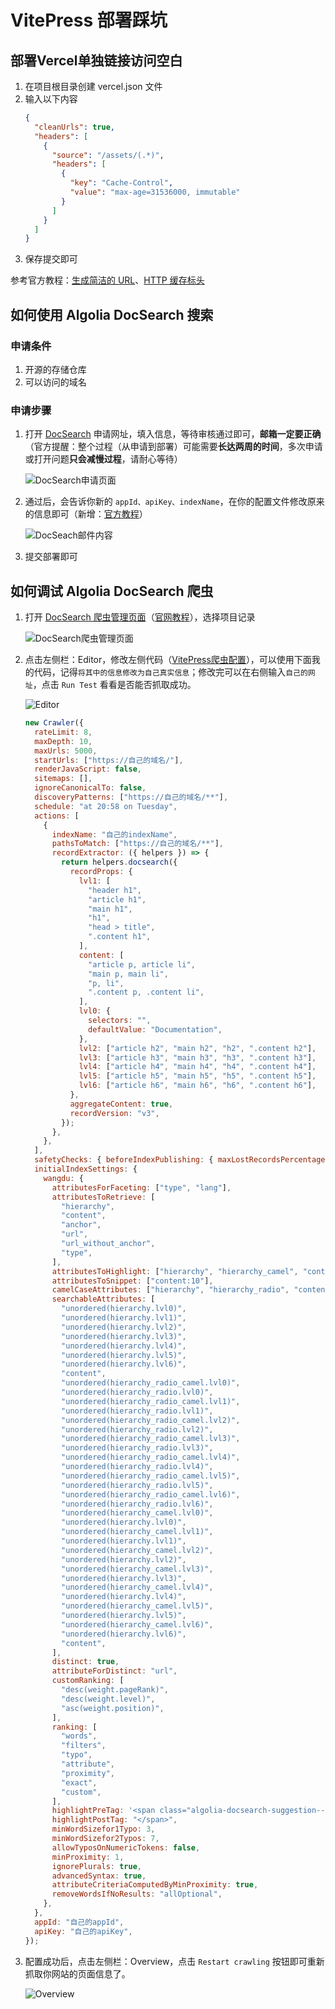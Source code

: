 # VitePress 部署踩坑

## 部署Vercel单独链接访问空白

1. 在项目根目录创建 vercel.json 文件
2. 输入以下内容
    ```json
    {
      "cleanUrls": true,
      "headers": [
        {
          "source": "/assets/(.*)",
          "headers": [
            {
              "key": "Cache-Control",
              "value": "max-age=31536000, immutable"
            }
          ]
        }
      ]
    }
    ```
3. 保存提交即可

参考官方教程：[生成简洁的 URL](https://vitepress.dev/zh/guide/routing#generating-clean-url)、[HTTP 缓存标头](https://vitepress.dev/zh/guide/deploy#http-cache-headers)

## 如何使用 Algolia DocSearch 搜索

### 申请条件

1. 开源的存储仓库
2. 可以访问的域名

### 申请步骤

1. 打开 [DocSearch](https://docsearch.algolia.com/apply/) 申请网址，填入信息，等待审核通过即可，**邮箱一定要正确**（官方提醒：整个过程（从申请到部署）可能需要**长达两周的时间**，多次申请或打开问题**只会减慢过程**，请耐心等待）

   ![DocSearch申请页面](https://usacdn.wangdu.site/file/blog-cdn/WP-CDN-02/2024/202403201038984.webp)

2. 通过后，会告诉你新的 `appId、apiKey、indexName`，在你的配置文件修改原来的信息即可（新增：[官方教程](https://vitepress.dev/zh/reference/default-theme-search#algolia-search)）

   ![DocSeach邮件内容](https://usacdn.wangdu.site/file/blog-cdn/WP-CDN-02/2024/202403201042259.webp)

3. 提交部署即可

## 如何调试 Algolia DocSearch 爬虫

1. 打开 [DocSearch 爬虫管理页面](https://crawler.algolia.com/)（[官网教程](https://www.algolia.com/doc/tools/crawler/getting-started/crawler-configuration/in-depth/crawler-admin/)），选择项目记录

   ![DocSearch爬虫管理页面](https://usacdn.wangdu.site/file/blog-cdn/WP-CDN-02/2024/202403201047665.webp)

2. 点击左侧栏：Editor，修改左侧代码（[VitePress爬虫配置](https://vitepress.dev/zh/reference/default-theme-search#crawler-config)），可以使用下面我的代码，记得`将其中的信息修改为自己真实信息`；修改完可以在右侧输入`自己的网址`，点击 `Run Test` 看看是否能否抓取成功。

   ![Editor](https://usacdn.wangdu.site/file/blog-cdn/WP-CDN-02/2024/202403201049552.webp)

   ```js
   new Crawler({
     rateLimit: 8,
     maxDepth: 10,
     maxUrls: 5000,
     startUrls: ["https://自己的域名/"],
     renderJavaScript: false,
     sitemaps: [],
     ignoreCanonicalTo: false,
     discoveryPatterns: ["https://自己的域名/**"],
     schedule: "at 20:58 on Tuesday",
     actions: [
       {
         indexName: "自己的indexName",
         pathsToMatch: ["https://自己的域名/**"],
         recordExtractor: ({ helpers }) => {
           return helpers.docsearch({
             recordProps: {
               lvl1: [
                 "header h1",
                 "article h1",
                 "main h1",
                 "h1",
                 "head > title",
                 ".content h1",
               ],
               content: [
                 "article p, article li",
                 "main p, main li",
                 "p, li",
                 ".content p, .content li",
               ],
               lvl0: {
                 selectors: "",
                 defaultValue: "Documentation",
               },
               lvl2: ["article h2", "main h2", "h2", ".content h2"],
               lvl3: ["article h3", "main h3", "h3", ".content h3"],
               lvl4: ["article h4", "main h4", "h4", ".content h4"],
               lvl5: ["article h5", "main h5", "h5", ".content h5"],
               lvl6: ["article h6", "main h6", "h6", ".content h6"],
             },
             aggregateContent: true,
             recordVersion: "v3",
           });
         },
       },
     ],
     safetyChecks: { beforeIndexPublishing: { maxLostRecordsPercentage: 30 } },
     initialIndexSettings: {
       wangdu: {
         attributesForFaceting: ["type", "lang"],
         attributesToRetrieve: [
           "hierarchy",
           "content",
           "anchor",
           "url",
           "url_without_anchor",
           "type",
         ],
         attributesToHighlight: ["hierarchy", "hierarchy_camel", "content"],
         attributesToSnippet: ["content:10"],
         camelCaseAttributes: ["hierarchy", "hierarchy_radio", "content"],
         searchableAttributes: [
           "unordered(hierarchy.lvl0)",
           "unordered(hierarchy.lvl1)",
           "unordered(hierarchy.lvl2)",
           "unordered(hierarchy.lvl3)",
           "unordered(hierarchy.lvl4)",
           "unordered(hierarchy.lvl5)",
           "unordered(hierarchy.lvl6)",
           "content",
           "unordered(hierarchy_radio_camel.lvl0)",
           "unordered(hierarchy_radio.lvl0)",
           "unordered(hierarchy_radio_camel.lvl1)",
           "unordered(hierarchy_radio.lvl1)",
           "unordered(hierarchy_radio_camel.lvl2)",
           "unordered(hierarchy_radio.lvl2)",
           "unordered(hierarchy_radio_camel.lvl3)",
           "unordered(hierarchy_radio.lvl3)",
           "unordered(hierarchy_radio_camel.lvl4)",
           "unordered(hierarchy_radio.lvl4)",
           "unordered(hierarchy_radio_camel.lvl5)",
           "unordered(hierarchy_radio.lvl5)",
           "unordered(hierarchy_radio_camel.lvl6)",
           "unordered(hierarchy_radio.lvl6)",
           "unordered(hierarchy_camel.lvl0)",
           "unordered(hierarchy.lvl0)",
           "unordered(hierarchy_camel.lvl1)",
           "unordered(hierarchy.lvl1)",
           "unordered(hierarchy_camel.lvl2)",
           "unordered(hierarchy.lvl2)",
           "unordered(hierarchy_camel.lvl3)",
           "unordered(hierarchy.lvl3)",
           "unordered(hierarchy_camel.lvl4)",
           "unordered(hierarchy.lvl4)",
           "unordered(hierarchy_camel.lvl5)",
           "unordered(hierarchy.lvl5)",
           "unordered(hierarchy_camel.lvl6)",
           "unordered(hierarchy.lvl6)",
           "content",
         ],
         distinct: true,
         attributeForDistinct: "url",
         customRanking: [
           "desc(weight.pageRank)",
           "desc(weight.level)",
           "asc(weight.position)",
         ],
         ranking: [
           "words",
           "filters",
           "typo",
           "attribute",
           "proximity",
           "exact",
           "custom",
         ],
         highlightPreTag: '<span class="algolia-docsearch-suggestion--highlight">',
         highlightPostTag: "</span>",
         minWordSizefor1Typo: 3,
         minWordSizefor2Typos: 7,
         allowTyposOnNumericTokens: false,
         minProximity: 1,
         ignorePlurals: true,
         advancedSyntax: true,
         attributeCriteriaComputedByMinProximity: true,
         removeWordsIfNoResults: "allOptional",
       },
     },
     appId: "自己的appId",
     apiKey: "自己的apiKey",
   });
   ```

3. 配置成功后，点击左侧栏：Overview，点击 `Restart crawling` 按钮即可重新抓取你网站的页面信息了。

   ![Overview](https://usacdn.wangdu.site/file/blog-cdn/WP-CDN-02/2024/202403201054776.webp)